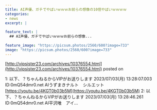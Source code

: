 ```yaml
---
title: AI声優、ガチでやばいｗｗｗお前らの想像の10倍やばいｗｗｗｗ
categories:
- news
excerpt: |
  
feature_text: |
  ## AI声優、ガチでやばいｗｗｗお前らの想像...
  
feature_image: "https://picsum.photos/2560/600?image=733"
image: "https://picsum.photos/2560/600?image=733"
---
```


[http://vipsister23.com/archives/10376554.html](http://vipsister23.com/archives/10376554.html)
posted on 

<!--more-->

1: 以下、？ちゃんねるからVIPがお送りします 2023/07/03(月) 13:28:07.003 ID:0mQ54dmr0.net AIうずまきナルト　シルエット [https://youtu.be/4KGT0b03b5M](https://youtu.be/4KGT0b03b5M) 2: 以下、？ちゃんねるからVIPがお送りします 2023/07/03(月) 13:28:46.261 ID:0mQ54dmr0.net AI平沢唯　アイ...
